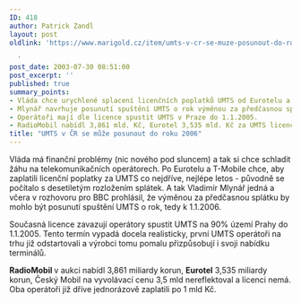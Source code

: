 ```yaml
---
ID: 418
author: Patrick Zandl
layout: post
oldlink: 'https://www.marigold.cz/item/umts-v-cr-se-muze-posunout-do-roku-2006

  '
post_date: 2003-07-30 08:51:00
post_excerpt: ''
published: true
summary_points:
- Vláda chce urychlené splacení licenčních poplatků UMTS od Eurotelu a T-Mobile.
- Mlynář navrhuje posunutí spuštění UMTS o rok výměnou za předčasnou splátku.
- Operátoři mají dle licence spustit UMTS v Praze do 1.1.2005.
- RadioMobil nabídl 3,861 mld. Kč, Eurotel 3,535 mld. Kč za UMTS licenci.
title: "UMTS v ČR se může posunout do roku 2006"
---
```


<p>
Vláda má finanční problémy (nic nového pod sluncem) a tak si chce schladit žáhu na telekomunikačních operátorech. Po Eurotelu a T-Mobile chce, aby zaplatili licenční poplatky za UMTS co nejdříve, nejlépe letos - původně se počítalo s desetiletým rozložením splátek. A tak Vladimír Mlynář jedná a včera v rozhovoru pro BBC prohlásil, že výměnou za předčasnou splátku by mohlo být posunutí spuštění UMTS o rok, tedy k 1.1.2006. </p>

<p>
Současná licence zavazují operátory spustit UMTS na 90% území Prahy do 1.1.2005. Tento termín vypadá docela realisticky, první UMTS operátoři na trhu již odstartovali a výrobci tomu pomalu přizpůsobují i svoji nabídku terminálů. </p>

<p>
<STRONG>RadioMobil </STRONG>v aukci nabídl 3,861 miliardy korun, <B class=textt>Eurotel</B> 3,535 miliardy korun, Český Mobil na vyvolávací cenu 3,5 mld nereflektoval a licenci nemá. Oba operátoři již dříve jednorázově zaplatili po 1 mld Kč.</p>